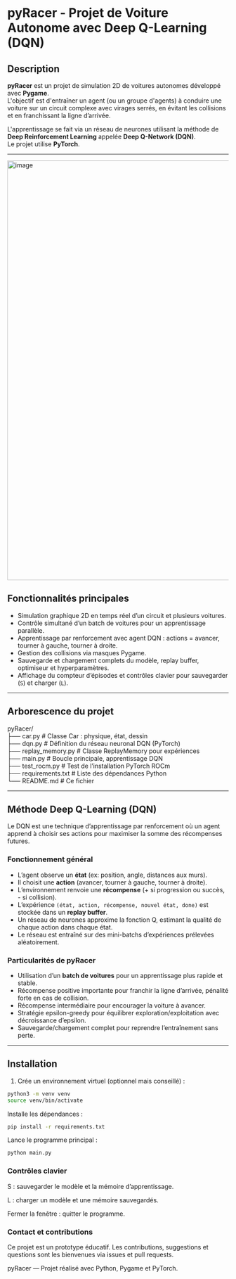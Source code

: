 # pyRacer - Projet de Voiture Autonome avec Deep Q-Learning (DQN)

## Description

**pyRacer** est un projet de simulation 2D de voitures autonomes développé avec **Pygame**.  
L'objectif est d'entraîner un agent (ou un groupe d'agents) à conduire une voiture sur un circuit complexe avec virages serrés, en évitant les collisions et en franchissant la ligne d’arrivée.  

L'apprentissage se fait via un réseau de neurones utilisant la méthode de **Deep Reinforcement Learning** appelée **Deep Q-Network (DQN)**.  
Le projet utilise **PyTorch**.

---
<img width="1200" height="955" alt="image" src="https://github.com/user-attachments/assets/d353b8f9-0240-42b7-be7d-d12708baaaeb" />

## Fonctionnalités principales

- Simulation graphique 2D en temps réel d’un circuit et plusieurs voitures.
- Contrôle simultané d’un batch de voitures pour un apprentissage parallèle.
- Apprentissage par renforcement avec agent DQN : actions = avancer, tourner à gauche, tourner à droite.
- Gestion des collisions via masques Pygame.
- Sauvegarde et chargement complets du modèle, replay buffer, optimiseur et hyperparamètres.
- Affichage du compteur d’épisodes et contrôles clavier pour sauvegarder (`S`) et charger (`L`).

---

## Arborescence du projet

pyRacer/  
├── car.py # Classe Car : physique, état, dessin  
├── dqn.py # Définition du réseau neuronal DQN (PyTorch)  
├── replay_memory.py # Classe ReplayMemory pour expériences  
├── main.py # Boucle principale, apprentissage DQN  
├── test_rocm.py # Test de l’installation PyTorch ROCm  
├── requirements.txt # Liste des dépendances Python  
└── README.md # Ce fichier  

---

## Méthode Deep Q-Learning (DQN)

Le DQN est une technique d’apprentissage par renforcement où un agent apprend à choisir ses actions pour maximiser la somme des récompenses futures.

### Fonctionnement général

- L’agent observe un **état** (ex: position, angle, distances aux murs).
- Il choisit une **action** (avancer, tourner à gauche, tourner à droite).
- L’environnement renvoie une **récompense** (+ si progression ou succès, - si collision).
- L’expérience `(état, action, récompense, nouvel état, done)` est stockée dans un **replay buffer**.
- Un réseau de neurones approxime la fonction Q, estimant la qualité de chaque action dans chaque état.
- Le réseau est entraîné sur des mini-batchs d’expériences prélevées aléatoirement.

### Particularités de pyRacer

- Utilisation d’un **batch de voitures** pour un apprentissage plus rapide et stable.
- Récompense positive importante pour franchir la ligne d’arrivée, pénalité forte en cas de collision.
- Récompense intermédiaire pour encourager la voiture à avancer.
- Stratégie epsilon-greedy pour équilibrer exploration/exploitation avec décroissance d’epsilon.
- Sauvegarde/chargement complet pour reprendre l’entraînement sans perte.

---

## Installation

1. Crée un environnement virtuel (optionnel mais conseillé) :

```bash
python3 -m venv venv
source venv/bin/activate
```
Installe les dépendances :


```bash
pip install -r requirements.txt
```
Lance le programme principal :

```bash
python main.py
```

### Contrôles clavier
S : sauvegarder le modèle et la mémoire d’apprentissage.

L : charger un modèle et une mémoire sauvegardés.

Fermer la fenêtre : quitter le programme.

### Contact et contributions
Ce projet est un prototype éducatif.
Les contributions, suggestions et questions sont les bienvenues via issues et pull requests.

pyRacer — Projet réalisé avec Python, Pygame et PyTorch.
